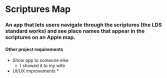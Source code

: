 #  Scriptures Map

### An app that lets users navigate through the scriptures (the LDS standard works) and see place names that appear in the scriptures on an Apple map. ###


#### Other project requirements ####
* Show app to someone else
    * I showed it to my wife
* UI/UX improvements
    * 
